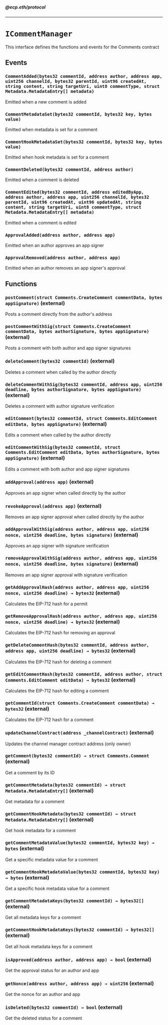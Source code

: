 ##### @ecp.eth/protocol

---

# `ICommentManager`

This interface defines the functions and events for the Comments contract

## Events

### `CommentAdded(bytes32 commentId, address author, address app, uint256 channelId, bytes32 parentId, uint96 createdAt, string content, string targetUri, uint8 commentType, struct Metadata.MetadataEntry[] metadata)`

Emitted when a new comment is added

### `CommentMetadataSet(bytes32 commentId, bytes32 key, bytes value)`

Emitted when metadata is set for a comment

### `CommentHookMetadataSet(bytes32 commentId, bytes32 key, bytes value)`

Emitted when hook metadata is set for a comment

### `CommentDeleted(bytes32 commentId, address author)`

Emitted when a comment is deleted

### `CommentEdited(bytes32 commentId, address editedByApp, address author, address app, uint256 channelId, bytes32 parentId, uint96 createdAt, uint96 updatedAt, string content, string targetUri, uint8 commentType, struct Metadata.MetadataEntry[] metadata)`

Emitted when a comment is edited

### `ApprovalAdded(address author, address app)`

Emitted when an author approves an app signer

### `ApprovalRemoved(address author, address app)`

Emitted when an author removes an app signer's approval

## Functions

### `postComment(struct Comments.CreateComment commentData, bytes appSignature)` (external)

Posts a comment directly from the author's address

### `postCommentWithSig(struct Comments.CreateComment commentData, bytes authorSignature, bytes appSignature)` (external)

Posts a comment with both author and app signer signatures

### `deleteComment(bytes32 commentId)` (external)

Deletes a comment when called by the author directly

### `deleteCommentWithSig(bytes32 commentId, address app, uint256 deadline, bytes authorSignature, bytes appSignature)` (external)

Deletes a comment with author signature verification

### `editComment(bytes32 commentId, struct Comments.EditComment editData, bytes appSignature)` (external)

Edits a comment when called by the author directly

### `editCommentWithSig(bytes32 commentId, struct Comments.EditComment editData, bytes authorSignature, bytes appSignature)` (external)

Edits a comment with both author and app signer signatures

### `addApproval(address app)` (external)

Approves an app signer when called directly by the author

### `revokeApproval(address app)` (external)

Removes an app signer approval when called directly by the author

### `addApprovalWithSig(address author, address app, uint256 nonce, uint256 deadline, bytes signature)` (external)

Approves an app signer with signature verification

### `removeApprovalWithSig(address author, address app, uint256 nonce, uint256 deadline, bytes signature)` (external)

Removes an app signer approval with signature verification

### `getAddApprovalHash(address author, address app, uint256 nonce, uint256 deadline) → bytes32` (external)

Calculates the EIP-712 hash for a permit

### `getRemoveApprovalHash(address author, address app, uint256 nonce, uint256 deadline) → bytes32` (external)

Calculates the EIP-712 hash for removing an approval

### `getDeleteCommentHash(bytes32 commentId, address author, address app, uint256 deadline) → bytes32` (external)

Calculates the EIP-712 hash for deleting a comment

### `getEditCommentHash(bytes32 commentId, address author, struct Comments.EditComment editData) → bytes32` (external)

Calculates the EIP-712 hash for editing a comment

### `getCommentId(struct Comments.CreateComment commentData) → bytes32` (external)

Calculates the EIP-712 hash for a comment

### `updateChannelContract(address _channelContract)` (external)

Updates the channel manager contract address (only owner)

### `getComment(bytes32 commentId) → struct Comments.Comment` (external)

Get a comment by its ID

### `getCommentMetadata(bytes32 commentId) → struct Metadata.MetadataEntry[]` (external)

Get metadata for a comment

### `getCommentHookMetadata(bytes32 commentId) → struct Metadata.MetadataEntry[]` (external)

Get hook metadata for a comment

### `getCommentMetadataValue(bytes32 commentId, bytes32 key) → bytes` (external)

Get a specific metadata value for a comment

### `getCommentHookMetadataValue(bytes32 commentId, bytes32 key) → bytes` (external)

Get a specific hook metadata value for a comment

### `getCommentMetadataKeys(bytes32 commentId) → bytes32[]` (external)

Get all metadata keys for a comment

### `getCommentHookMetadataKeys(bytes32 commentId) → bytes32[]` (external)

Get all hook metadata keys for a comment

### `isApproved(address author, address app) → bool` (external)

Get the approval status for an author and app

### `getNonce(address author, address app) → uint256` (external)

Get the nonce for an author and app

### `isDeleted(bytes32 commentId) → bool` (external)

Get the deleted status for a comment
